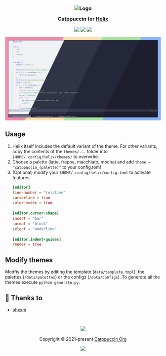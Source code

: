 <h3 align="center">
	<img src="https://raw.githubusercontent.com/catppuccin/catppuccin/main/assets/logos/exports/1544x1544_circle.png" width="100" alt="Logo"/><br/>
	<img src="https://raw.githubusercontent.com/catppuccin/catppuccin/main/assets/misc/transparent.png" height="30" width="0px"/>
	Catppuccin for <a href="https://github.com/helix-editor/helix">Helix</a>
	<img src="https://raw.githubusercontent.com/catppuccin/catppuccin/main/assets/misc/transparent.png" height="30" width="0px"/>
</h3>

<p align="center">
    <a href="https://github.com/catppuccin/helix/stargazers"><img src="https://img.shields.io/github/stars/catppuccin/helix?colorA=363a4f&colorB=b7bdf8&style=for-the-badge"></a>
    <a href="https://github.com/catppuccin/helix/issues"><img src="https://img.shields.io/github/issues/catppuccin/helix?colorA=363a4f&colorB=f5a97f&style=for-the-badge"></a>
    <a href="https://github.com/catppuccin/helix/contributors"><img src="https://img.shields.io/github/contributors/catppuccin/helix?colorA=363a4f&colorB=a6da95&style=for-the-badge"></a>
</p>

![helix preview](assets/preview.webp)

## Usage

1. Helix itself includes the default variant of the theme. For other variants, copy the contents of the `themes/...` folder into `$HOME/.config/helix/themes/` to overwrite.
2. Choose a palette (latte, frappe, macchiato, mocha) and add `theme = "catppuccin_(palette)"` to your config.toml
3. (Optional) modify your `$HOME/.config/helix/config.toml` to activate features:
	```toml
	[editor]
	line-number = "relative"
	cursorline = true
	color-modes = true

	[editor.cursor-shape]
	insert = "bar"
	normal = "block"
	select = "underline"

	[editor.indent-guides]
	render = true
	```
	
## Modify themes

Modfiy the themes by editing the template (`data/template.tmpl`), the palettes (`/data/palettes`) or the configs (`/data/configs`).
To generate all the themes execute `python generate.py`.

## 💝 Thanks to

- [ohxxm](https://github.com/ohxxm)

&nbsp;

<p align="center">
	<img src="https://raw.githubusercontent.com/catppuccin/catppuccin/main/assets/footers/gray0_ctp_on_line.svg?sanitize=true" />
</p>

<p align="center">
	Copyright &copy; 2021-present <a href="https://github.com/catppuccin" target="_blank">Catppuccin Org</a>
</p>

<p align="center">
	<a href="https://github.com/catppuccin/catppuccin/blob/main/LICENSE"><img src="https://img.shields.io/static/v1.svg?style=for-the-badge&label=License&message=MIT&logoColor=d9e0ee&colorA=363a4f&colorB=b7bdf8"/></a>
</p>
